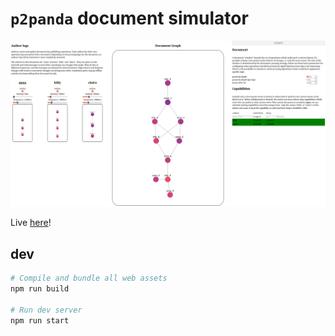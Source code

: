 # `p2panda` document simulator

![screenshot of document graph simulation](/screenshot.png)

Live [here](https://p2panda.github.io/document-sim/)!

## dev

```bash
# Compile and bundle all web assets
npm run build

# Run dev server
npm run start
```
